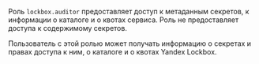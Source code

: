 Роль `lockbox.auditor` предоставляет доступ к метаданным секретов, к информации о каталоге и о квотах сервиса. Роль не предоставляет доступа к содержимому секретов.

Пользователь с этой ролью может получать информацию о секретах и правах доступа к ним, о каталоге и о квотах Yandex Lockbox.